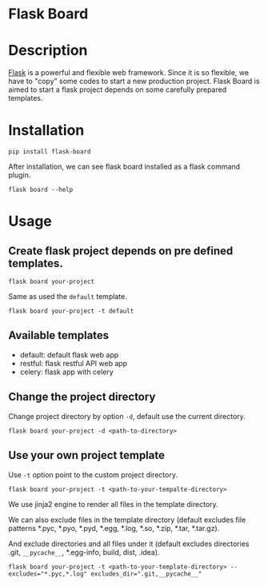 Flask Board
===========

# Description

[Flask](https://flask.palletsprojects.com/en/1.1.x/) is a powerful and flexible web framework.
Since it is so flexible, we have to "copy" some codes to start a new production project.
Flask Board is aimed to start a flask project depends on some carefully prepared templates.

# Installation

```
pip install flask-board
```

After installation, we can see flask board installed as a flask command plugin.

```
flask board --help
```

# Usage

## Create flask project depends on pre defined templates.

```
flask board your-project
```

Same as used the `default` template.

```
flask board your-project -t default
```

## Available templates

- default: default flask web app
- restful: flask restful API web app
- celery: flask app with celery

## Change the project directory

Change project directory by option `-d`, default use the current directory.

```
flask board your-project -d <path-to-directory>
```

## Use your own project template

Use `-t` option point to the custom project directory.

```
flask board your-project -t <path-to-your-tempalte-directory>
```

We use jinja2 engine to render all files in the template directory.

We can also exclude files in the template directory (default excludes file patterns *.pyc, *.pyo, *.pyd, *.egg, *.log, *.so, *.zip, *.tar, *.tar.gz).

And exclude directories and all files under it (default excludes directories .git, `__pycache__`, *.egg-info, build, dist, .idea).

```
flask board your-project -t <path-to-your-template-directory> --excludes="*.pyc,*.log" excludes_dir=".git,__pycache__"
```
